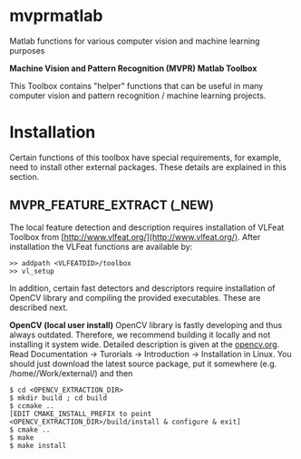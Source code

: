 # mvprmatlab
Matlab functions for various computer vision and machine learning purposes

**Machine Vision and Pattern Recognition (MVPR) Matlab Toolbox**

This Toolbox contains "helper" functions that can be useful in many computer vision and pattern recognition / machine learning projects.

# Installation
Certain functions of this toolbox have special requirements, for example, need to install other external packages. These details are explained in this section.

## MVPR_FEATURE_EXTRACT (_NEW)

The local feature detection and description requires installation of VLFeat Toolbox from [http://www.vlfeat.org/](http://www.vlfeat.org/). After installation the VLFeat functions are available by:
```
>> addpath <VLFEATDID>/toolbox
>> vl_setup
```

In addition, certain fast detectors and descriptors require installation of OpenCV library and compiling the provided executables. These are described next.

**OpenCV (local user install)**
OpenCV library is fastly developing and thus always outdated. Therefore, we recommend building it locally
and not installing it system wide. Detailed description is given at the [opencv.org](http://opencv.org). Read Documentation -> Turorials -> Introduction -> Installation in Linux. You should just download the latest
source package, put it somewhere (e.g. /home/<USER>/Work/external/) and then

```
$ cd <OPENCV_EXTRACTION_DIR>
$ mkdir build ; cd build
$ ccmake ..
[EDIT CMAKE_INSTALL_PREFIX to point <OPENCV_EXTRACTION_DIR>/build/install & configure & exit]
$ cmake ..
$ make 
$ make install
```
